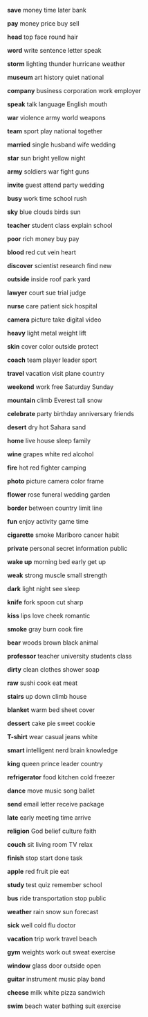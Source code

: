 **save**
money
time
later
bank

**pay**
money
price
buy
sell

**head**
top
face
round
hair

**word**
write
sentence
letter
speak

**storm**
lighting
thunder
hurricane
weather

**museum**
art
history
quiet
national

**company**
business
corporation
work
employer

**speak**
talk
language
English
mouth

**war**
violence
army
world
weapons

**team**
sport
play
national
together

**married**
single
husband
wife
wedding

**star**
sun
bright
yellow
night

**army**
soldiers
war
fight
guns

**invite**
guest
attend
party
wedding

**busy**
work
time
school
rush

**sky**
blue
clouds
birds
sun

**teacher**
student
class
explain
school

**poor**
rich
money
buy
pay

**blood**
red
cut
vein
heart

**discover**
scientist
research
find
new

**outside**
inside
roof
park
yard

**lawyer**
court
sue
trial
judge

**nurse**
care
patient
sick
hospital

**camera**
picture
take
digital
video

**heavy**
light
metal
weight
lift

**skin**
cover
color
outside
protect

**coach**
team
player
leader
sport

**travel**
vacation
visit
plane
country

**weekend**
work
free
Saturday
Sunday

**mountain**
climb
Everest
tall
snow

**celebrate**
party
birthday
anniversary
friends

**desert**
dry
hot
Sahara
sand

**home**
live
house
sleep
family

**wine**
grapes
white
red
alcohol

**fire**
hot
red
fighter
camping

**photo**
picture
camera
color
frame

**flower**
rose
funeral
wedding
garden

**border**
between
country
limit
line

**fun**
enjoy
activity
game
time

**cigarette**
smoke
Marlboro
cancer
habit

**private**
personal
secret
information
public

**wake up**
morning
bed
early
get up

**weak**
strong
muscle
small
strength

**dark**
light
night
see
sleep

**knife**
fork
spoon
cut
sharp

**kiss**
lips
love
cheek
romantic

**smoke**
gray
burn
cook
fire

**bear**
woods
brown
black
animal

**professor**
teacher
university
students
class

**dirty**
clean
clothes
shower
soap

**raw**
sushi
cook
eat
meat

**stairs**
up
down
climb
house

**blanket**
warm
bed
sheet
cover

**dessert**
cake
pie
sweet
cookie

**T-shirt**
wear
casual
jeans
white

**smart**
intelligent
nerd
brain
knowledge

**king**
queen
prince
leader
country

**refrigerator**
food
kitchen
cold
freezer

**dance**
move
music
song
ballet

**send**
email
letter
receive
package

**late**
early
meeting
time
arrive

**religion**
God
belief
culture
faith

**couch**
sit
living room
TV
relax

**finish**
stop
start
done
task

**apple**
red
fruit
pie
eat

**study**
test
quiz
remember
school

**bus**
ride
transportation
stop
public

**weather**
rain
snow
sun
forecast

**sick**
well
cold
flu
doctor

**vacation**
trip
work
travel
beach

**gym**
weights
work out
sweat
exercise

**window**
glass
door
outside
open

**guitar**
instrument
music
play
band

**cheese**
milk
white
pizza
sandwich

**swim**
beach
water
bathing suit
exercise
